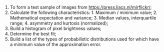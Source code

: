 
1. To form a test sample of images from https://press.liacs.nl/mirflickr/;
2. Calculate the following characteristics:
        1. Maximum / minimum value;
        2. Mathematical expectation and variance;
        3. Median values, interquartile range;
        4. asymmetry and kurtosis (normalized);
3. Build a histogram of pixel brightness values;
4. Determine the best fit;
5. Build a list of the types of probabilistic distributions used 
for which have a minimum value of the approximation error.